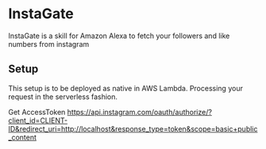 # InstaGate

InstaGate is a skill for Amazon Alexa to fetch your followers and like numbers from instagram

## Setup

This setup is to be deployed as native in AWS Lambda. Processing your request in the serverless fashion.

Get AccessToken
https://api.instagram.com/oauth/authorize/?client_id=CLIENT-ID&redirect_uri=http://localhost&response_type=token&scope=basic+public_content